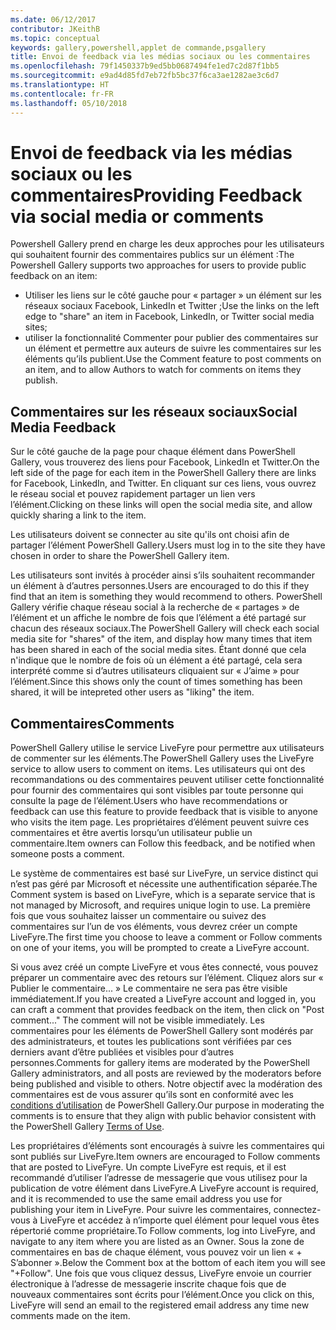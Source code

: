 ```yaml
---
ms.date: 06/12/2017
contributor: JKeithB
ms.topic: conceptual
keywords: gallery,powershell,applet de commande,psgallery
title: Envoi de feedback via les médias sociaux ou les commentaires
ms.openlocfilehash: 79f1450337b9ed5bb0687494fe1ed7c2d87f1bb5
ms.sourcegitcommit: e9ad4d85fd7eb72fb5bc37f6ca3ae1282ae3c6d7
ms.translationtype: HT
ms.contentlocale: fr-FR
ms.lasthandoff: 05/10/2018
---
```

# <a name="providing-feedback-via-social-media-or-comments"></a><span data-ttu-id="2e30b-103">Envoi de feedback via les médias sociaux ou les commentaires</span><span class="sxs-lookup"><span data-stu-id="2e30b-103">Providing Feedback via social media or comments</span></span>

<span data-ttu-id="2e30b-104">Powershell Gallery prend en charge les deux approches pour les utilisateurs qui souhaitent fournir des commentaires publics sur un élément :</span><span class="sxs-lookup"><span data-stu-id="2e30b-104">The Powershell Gallery supports two approaches for users to provide public feedback on an item:</span></span>

- <span data-ttu-id="2e30b-105">Utiliser les liens sur le côté gauche pour « partager » un élément sur les réseaux sociaux Facebook, LinkedIn et Twitter ;</span><span class="sxs-lookup"><span data-stu-id="2e30b-105">Use the links on the left edge to "share" an item in Facebook, LinkedIn, or Twitter social media sites;</span></span>
- <span data-ttu-id="2e30b-106">utiliser la fonctionnalité Commenter pour publier des commentaires sur un élément et permettre aux auteurs de suivre les commentaires sur les éléments qu’ils publient.</span><span class="sxs-lookup"><span data-stu-id="2e30b-106">Use the Comment feature to post comments on an item, and to allow Authors to watch for comments on items they publish.</span></span>

## <a name="social-media-feedback"></a><span data-ttu-id="2e30b-107">Commentaires sur les réseaux sociaux</span><span class="sxs-lookup"><span data-stu-id="2e30b-107">Social Media Feedback</span></span>

<span data-ttu-id="2e30b-108">Sur le côté gauche de la page pour chaque élément dans PowerShell Gallery, vous trouverez des liens pour Facebook, LinkedIn et Twitter.</span><span class="sxs-lookup"><span data-stu-id="2e30b-108">On the left side of the page for each item in the PowerShell Gallery there are links for Facebook, LinkedIn, and Twitter.</span></span>
<span data-ttu-id="2e30b-109">En cliquant sur ces liens, vous ouvrez le réseau social et pouvez rapidement partager un lien vers l’élément.</span><span class="sxs-lookup"><span data-stu-id="2e30b-109">Clicking on these links will open the social media site, and allow quickly sharing a link to the item.</span></span>

<span data-ttu-id="2e30b-110">Les utilisateurs doivent se connecter au site qu'ils ont choisi afin de partager l’élément PowerShell Gallery.</span><span class="sxs-lookup"><span data-stu-id="2e30b-110">Users must log in to the site they have chosen in order to share the PowerShell Gallery item.</span></span>

<span data-ttu-id="2e30b-111">Les utilisateurs sont invités à procéder ainsi s’ils souhaitent recommander un élément à d’autres personnes.</span><span class="sxs-lookup"><span data-stu-id="2e30b-111">Users are encouraged to do this if they find that an item is something they would recommend to others.</span></span>
<span data-ttu-id="2e30b-112">PowerShell Gallery vérifie chaque réseau social à la recherche de « partages » de l’élément et un affiche le nombre de fois que l’élément a été partagé sur chacun des réseaux sociaux.</span><span class="sxs-lookup"><span data-stu-id="2e30b-112">The PowerShell Gallery will check each social media site for "shares" of the item, and display how many times that item has been shared in each of the social media sites.</span></span>
<span data-ttu-id="2e30b-113">Étant donné que cela n'indique que le nombre de fois où un élément a été partagé, cela sera interprété comme si d’autres utilisateurs cliquaient sur « J’aime » pour l’élément.</span><span class="sxs-lookup"><span data-stu-id="2e30b-113">Since this shows only the count of times something has been shared, it will be intepreted other users as "liking" the item.</span></span>


## <a name="comments"></a><span data-ttu-id="2e30b-114">Commentaires</span><span class="sxs-lookup"><span data-stu-id="2e30b-114">Comments</span></span>

<span data-ttu-id="2e30b-115">PowerShell Gallery utilise le service LiveFyre pour permettre aux utilisateurs de commenter sur les éléments.</span><span class="sxs-lookup"><span data-stu-id="2e30b-115">The PowerShell Gallery uses the LiveFyre service to allow users to comment on items.</span></span>
<span data-ttu-id="2e30b-116">Les utilisateurs qui ont des recommandations ou des commentaires peuvent utiliser cette fonctionnalité pour fournir des commentaires qui sont visibles par toute personne qui consulte la page de l’élément.</span><span class="sxs-lookup"><span data-stu-id="2e30b-116">Users who have recommendations or feedback can use this feature to provide feedback that is visible to anyone who visits the item page.</span></span>
<span data-ttu-id="2e30b-117">Les propriétaires d’élément peuvent suivre ces commentaires et être avertis lorsqu’un utilisateur publie un commentaire.</span><span class="sxs-lookup"><span data-stu-id="2e30b-117">Item owners can Follow this feedback, and be notified when someone posts a comment.</span></span>

<span data-ttu-id="2e30b-118">Le système de commentaires est basé sur LiveFyre, un service distinct qui n’est pas géré par Microsoft et nécessite une authentification séparée.</span><span class="sxs-lookup"><span data-stu-id="2e30b-118">The Comment system is based on LiveFyre, which is a separate service that is not managed by Microsoft, and requires unique login to use.</span></span>
<span data-ttu-id="2e30b-119">La première fois que vous souhaitez laisser un commentaire ou suivez des commentaires sur l’un de vos éléments, vous devrez créer un compte LiveFyre.</span><span class="sxs-lookup"><span data-stu-id="2e30b-119">The first time you choose to leave a comment or Follow comments on one of your items, you will be prompted to create a LiveFyre account.</span></span>

<span data-ttu-id="2e30b-120">Si vous avez créé un compte LiveFyre et vous êtes connecté, vous pouvez préparer un commentaire avec des retours sur l’élément. Cliquez alors sur « Publier le commentaire... » Le commentaire ne sera pas être visible immédiatement.</span><span class="sxs-lookup"><span data-stu-id="2e30b-120">If you have created a LiveFyre account and logged in, you can craft a comment that provides feedback on the item, then click on "Post comment..." The comment will not be visible immediately.</span></span>
<span data-ttu-id="2e30b-121">Les commentaires pour les éléments de PowerShell Gallery sont modérés par des administrateurs, et toutes les publications sont vérifiées par ces derniers avant d’être publiées et visibles pour d’autres personnes.</span><span class="sxs-lookup"><span data-stu-id="2e30b-121">Comments for gallery items are moderated by the PowerShell Gallery administrators, and all posts are reviewed by the moderators before being published and visible to others.</span></span>
<span data-ttu-id="2e30b-122">Notre objectif avec la modération des commentaires est de vous assurer qu’ils sont en conformité avec les [conditions d’utilisation](https://www.powershellgallery.com/policies/Terms) de PowerShell Gallery.</span><span class="sxs-lookup"><span data-stu-id="2e30b-122">Our purpose in moderating the comments is to ensure that they align with public behavior consistent with the PowerShell Gallery [Terms of Use](https://www.powershellgallery.com/policies/Terms).</span></span>

<span data-ttu-id="2e30b-123">Les propriétaires d’éléments sont encouragés à suivre les commentaires qui sont publiés sur LiveFyre.</span><span class="sxs-lookup"><span data-stu-id="2e30b-123">Item owners are encouraged to Follow comments that are posted to LiveFyre.</span></span>
<span data-ttu-id="2e30b-124">Un compte LiveFyre est requis, et il est recommandé d’utiliser l’adresse de messagerie que vous utilisez pour la publication de votre élément dans LiveFyre.</span><span class="sxs-lookup"><span data-stu-id="2e30b-124">A LiveFyre account is required, and it is recommended to use the same email address you use for publishing your item in LiveFyre.</span></span>
<span data-ttu-id="2e30b-125">Pour suivre les commentaires, connectez-vous à LiveFyre et accédez à n’importe quel élément pour lequel vous êtes répertorié comme propriétaire.</span><span class="sxs-lookup"><span data-stu-id="2e30b-125">To Follow comments, log into LiveFyre, and navigate to any item where you are listed as an Owner.</span></span>
<span data-ttu-id="2e30b-126">Sous la zone de commentaires en bas de chaque élément, vous pouvez voir un lien « + S’abonner ».</span><span class="sxs-lookup"><span data-stu-id="2e30b-126">Below the Comment box at the bottom of each item you will see "+Follow".</span></span>
<span data-ttu-id="2e30b-127">Une fois que vous cliquez dessus, LiveFyre envoie un courrier électronique à l’adresse de messagerie inscrite chaque fois que de nouveaux commentaires sont écrits pour l’élément.</span><span class="sxs-lookup"><span data-stu-id="2e30b-127">Once you click on this, LiveFyre will send an email to the registered email address any time new comments made on the item.</span></span>
